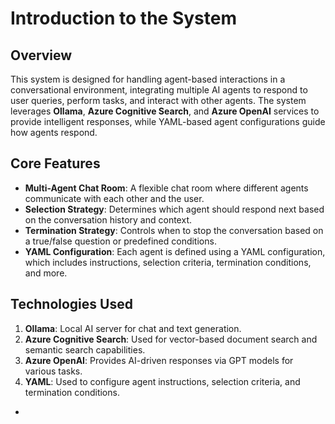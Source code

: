 # Introduction to the System

## Overview
This system is designed for handling agent-based interactions in a conversational environment, integrating multiple AI agents to respond to user queries, perform tasks, and interact with other agents. The system leverages **Ollama**, **Azure Cognitive Search**, and **Azure OpenAI** services to provide intelligent responses, while YAML-based agent configurations guide how agents respond.

## Core Features
- **Multi-Agent Chat Room**: A flexible chat room where different agents communicate with each other and the user.
- **Selection Strategy**: Determines which agent should respond next based on the conversation history and context.
- **Termination Strategy**: Controls when to stop the conversation based on a true/false question or predefined conditions.
- **YAML Configuration**: Each agent is defined using a YAML configuration, which includes instructions, selection criteria, termination conditions, and more.

## Technologies Used
1. **Ollama**: Local AI server for chat and text generation.
2. **Azure Cognitive Search**: Used for vector-based document search and semantic search capabilities.
3. **Azure OpenAI**: Provides AI-driven responses via GPT models for various tasks.
4. **YAML**: Used to configure agent instructions, selection criteria, and termination conditions.
-
